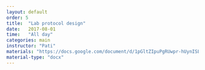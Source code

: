 ```yaml
---
layout: default
order: 5
title:  "Lab protocol design"
date:   2017-08-01
time:   "All day"
categories: main
instructor: "Pati"
materials: "https://docs.google.com/document/d/1pGltZIpuPgRUwpr-hUynISLXanJJY1Y0Ar62QhYRxWw/edit"
material-type: "docx"
---
```



